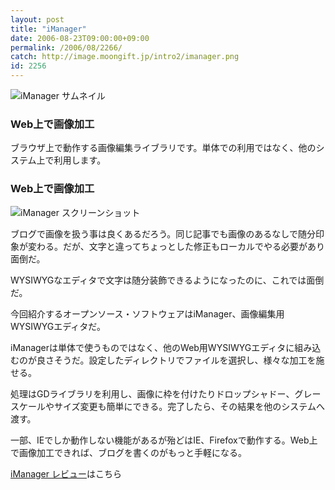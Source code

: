 ```yaml
---
layout: post
title: "iManager"
date: 2006-08-23T09:00:00+09:00
permalink: /2006/08/2266/
catch: http://image.moongift.jp/intro2/imanager.png
id: 2256
---
```

 ![iManager サムネイル](http://image.moongift.jp/intro2/imanager.t.png "iManager サムネイル")
  

### Web上で画像加工
  
ブラウザ上で動作する画像編集ライブラリです。単体での利用ではなく、他のシステム上で利用します。  
<!--more-->  

### Web上で画像加工
  

![iManager スクリーンショット](http://image.moongift.jp/intro2/imanager.png "iManager スクリーンショット")

  

ブログで画像を扱う事は良くあるだろう。同じ記事でも画像のあるなしで随分印象が変わる。だが、文字と違ってちょっとした修正もローカルでやる必要があり面倒だ。

  

WYSIWYGなエディタで文字は随分装飾できるようになったのに、これでは面倒だ。

  

今回紹介するオープンソース・ソフトウェアはiManager、画像編集用WYSIWYGエディタだ。

  

iManagerは単体で使うものではなく、他のWeb用WYSIWYGエディタに組み込むのが良さそうだ。設定したディレクトリでファイルを選択し、様々な加工を施せる。

  

処理はGDライブラリを利用し、画像に枠を付けたりドロップシャドー、グレースケールやサイズ変更も簡単にできる。完了したら、その結果を他のシステムへ渡す。

  

一部、IEでしか動作しない機能があるが殆どはIE、Firefoxで動作する。Web上で画像加工できれば、ブログを書くのがもっと手軽になる。

  

[iManager レビュー](http://oss.moongift.jp/review/i-2271.html)はこちら

